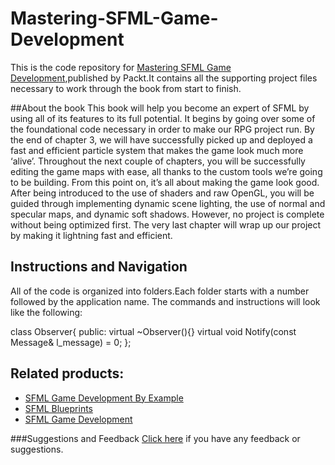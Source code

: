 # Mastering-SFML-Game-Development

This is the code repository for [Mastering SFML Game Development](https://www.packtpub.com/game-development/mastering-sfml-game-development?utm_source=github&utm_medium=repository&utm_campaign=9781786469885),published by Packt.It contains all the supporting
project files necessary to work through the book from start to finish.

##About the book
This book will help you become an expert of SFML by using all of its features to its full potential. It begins by going over some of the foundational code necessary in order to make our RPG project run. By the end of chapter 3, we will have successfully picked up and deployed a fast and efficient particle system that makes the game look much more ‘alive’. Throughout the next couple of chapters, you will be successfully editing the game maps with ease, all thanks to the custom tools we’re going to be building. From this point on, it’s all about making the game look good. After being introduced to the use of shaders and raw OpenGL, you will be guided through implementing dynamic scene lighting, the use of normal and specular maps, and dynamic soft shadows. However, no project is complete without being optimized first. The very last chapter will wrap up our project by making it lightning fast and efficient.

## Instructions and Navigation
All of the code is organized into folders.Each folder starts with a number followed by the application name.
The commands and instructions will look like the following:

class Observer{ 
public: 
  virtual ~Observer(){} 
  virtual void Notify(const Message& l_message) = 0; 
};

## Related products:
* [SFML Game Development By Example](https://www.packtpub.com/game-development/sfml-game-development-example?utm_source=github&utm_medium=repository&utm_campaign=9781785287343)
* [SFML Blueprints](https://www.packtpub.com/game-development/sfml-blueprints?utm_source=github&utm_medium=repository&utm_campaign=9781784398477)
* [SFML Game Development](https://www.packtpub.com/game-development/sfml-game-development?utm_source=github&utm_medium=repository&utm_campaign=9781849696845)


###Suggestions and Feedback
[Click here](https://docs.google.com/forms/d/e/1FAIpQLSe5qwunkGf6PUvzPirPDtuy1Du5Rlzew23UBp2S-P3wB-GcwQ/viewform) if you have any feedback or suggestions.
